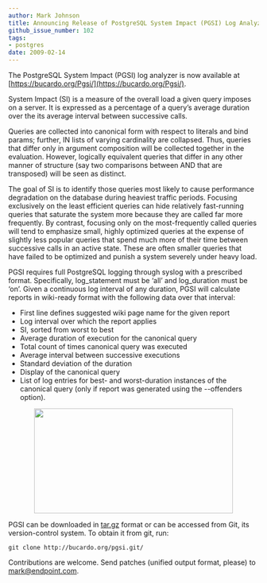 ```yaml
---
author: Mark Johnson
title: Announcing Release of PostgreSQL System Impact (PGSI) Log Analyzer
github_issue_number: 102
tags:
- postgres
date: 2009-02-14
---
```




The PostgreSQL System Impact (PGSI) log analyzer is now available at [https://bucardo.org/Pgsi/](https://bucardo.org/Pgsi/).

System Impact (SI) is a measure of the overall load a given query imposes on a
server. It is expressed as a percentage of a query’s average duration over the
its average interval between successive calls.

Queries are collected into canonical form with respect to literals and bind
params; further, IN lists of varying cardinality are collapsed. Thus, queries
that differ only in argument composition will be collected together in the
evaluation. However, logically equivalent queries that differ in any other
manner of structure (say two comparisons between AND that are transposed) will
be seen as distinct.

The goal of SI is to identify those queries most likely to cause performance
degradation on the database during heaviest traffic periods. Focusing
exclusively on the least efficient queries can hide relatively fast-running
queries that saturate the system more because they are called far more
frequently. By contrast, focusing only on the most-frequently called queries
will tend to emphasize small, highly optimized queries at the expense of
slightly less popular queries that spend much more of their time between
successive calls in an active state. These are often smaller queries that have
failed to be optimized and punish a system severely under heavy load.

PGSI requires full PostgreSQL logging through syslog with a prescribed format.
Specifically, log_statement must be ‘all’ and log_duration must be ‘on’. Given
a continuous log interval of any duration, PGSI will calculate reports in
wiki-ready format with the following data over that interval:

- First line defines suggested wiki page name for the given report
- Log interval over which the report applies
- SI, sorted from worst to best
- Average duration of execution for the canonical query
- Total count of times canonical query was executed
- Average interval between successive executions
- Standard deviation of the duration
- Display of the canonical query
- List of log entries for best- and worst-duration instances of the canonical query (only if report was generated using the --offenders option).

<a href="https://3.bp.blogspot.com/_VJwpFgQYUQ4/SZci40TaGkI/AAAAAAAAAAU/0UapXcaoFZk/s1600-h/pgsi.jpg" onblur="try {parent.deselectBloggerImageGracefully();} catch(e) {}"><img alt="" border="0" id="BLOGGER_PHOTO_ID_5302745445760113218" src="/blog/2009/02/announcing-release-of-postgresql-system/image-0.jpeg" style="display:block; margin:0px auto 10px; text-align:center;cursor:pointer; cursor:hand;width: 400px; height: 211px;"/></a>

PGSI can be downloaded in [tar.gz](https://bucardo.org/downloads/pgsi-1.1.1.tar.gz) format or can
be accessed from Git, its version-control system. To obtain it from git, run:

```
git clone http://bucardo.org/pgsi.git/
```

Contributions are welcome. Send patches (unified output format, please) to [mark@endpoint.com](mailto:mark@endpoint.com).


